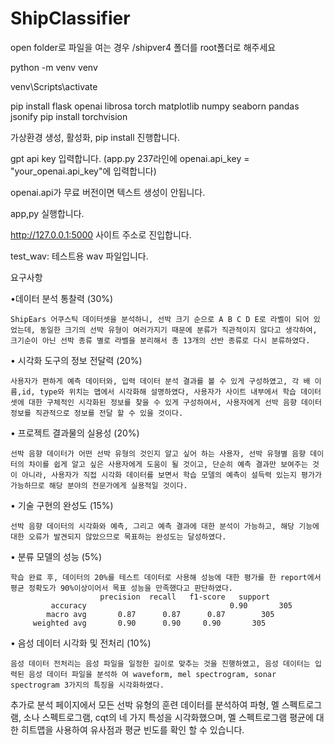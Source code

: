 # ShipClassifier

open folder로 파일을 여는 경우 /shipver4 폴더를 root폴더로 해주세요

python -m venv venv

venv\Scripts\activate

pip install flask openai librosa torch matplotlib numpy seaborn pandas jsonify
pip install torchvision

가상환경 생성, 활성화, pip install 진행합니다.

gpt api key 입력합니다. (app.py 237라인에 openai.api_key = "your_openai.api_key"에 입력합니다)

openai.api가 무료 버전이면 텍스트 생성이 안됩니다.

app,py 실행합니다.

http://127.0.0.1:5000 사이트 주소로 진입합니다.

test_wav: 테스트용 wav 파일입니다.

요구사항 

•데이터 분석 통찰력 (30%)

	ShipEars 어쿠스틱 데이터셋을 분석하니, 선박 크기 순으로 A B C D E로 라벨이 되어 있었는데, 동일한 크기의 선박 유형이 여러가지기 때문에 분류가 직관적이지 않다고 생각하여, 크기순이 아닌 선박 종류 별로 라벨을 분리해서 총 13개의 선반 종류로 다시 분류하였다.

• 시각화 도구의 정보 전달력 (20%)

	사용자가 편하게 예측 데이터와, 입력 데이터 분석 결과를 볼 수 있게 구성하였고, 각 배 이름,id, type와 위치는 맵에서 시각화해 설명하였다, 사용자가 사이트 내부에서 학습 데이터셋에 대한 구체적인 시각화된 정보를 찾을 수 있게 구성하여서, 사용자에게 선박 음향 데이터 정보를 직관적으로 정보를 전달 할 수 있을 것이다.

• 프로젝트 결과물의 실용성 (20%)

	선박 음향 데이터가 어떤 선박 유형의 것인지 알고 싶어 하는 사용자, 선박 유형별 음향 데이터의 차이를 쉽게 알고 싶은 사용자에게 도움이 될 것이고, 단순히 예측 결과만 보여주는 것이 아니라, 사용자가 직접 시각화 데이터를 보면서 학습 모델의 예측이 설득력 있는지 평가가 가능하므로 해당 분야의 전문가에게 실용적일 것이다.

• 기술 구현의 완성도 (15%)

	선박 음향 데이터의 시각화와 예측, 그리고 예측 결과에 대한 분석이 가능하고, 해당 기능에 대한 오류가 발견되지 않았으므로 목표하는 완성도는 달성하였다.

• 분류 모델의 성능 (5%)

	학습 완료 후, 데이터의 20%를 테스트 데이터로 사용해 성능에 대한 평가를 한 report에서 평균 정확도가 90%이상이어서 목표 성능을 만족했다고 판단하였다.
		                precision  recall   f1-score   support
             accuracy                                0.90       305
            macro avg       0.87      0.87      0.87        305
         weighted avg       0.90      0.90     0.90       305

• 음성 데이터 시각화 및 전처리 (10%)

	음성 데이터 전처리는 음성 파일을 일정한 길이로 맞추는 것을 진행하였고, 음성 데이터는 입력된 음성 데이터 파일을 분석하	여 waveform, mel spectrogram, sonar spectrogram 3가지의 특징을 시각화하였다.
추가로 분석 페이지에서 모든 선박 유형의 훈련 데이터를 분석하여 파형, 멜 스펙트로그램, 소나 스펙트로그램, cqt의 네 가지 특성을 시각화했으며, 멜 스펙트로그램 평균에 대한 히트맵을 사용하여 유사점과 평균 빈도를 확인 할 수 있습니다.

